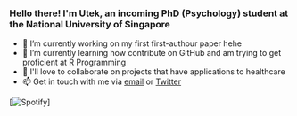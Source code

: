 ### Hello there! I'm Utek, an incoming PhD (Psychology) student at the National University of Singapore

- 🔭  I’m currently working on my first first-authour paper hehe
- 🌱  I’m currently learning how contribute on GitHub and am trying to get proficient at R Programming
- 👯  I'll love to collaborate on projects that have applications to healthcare
- 📫  Get in touch with me via [email](utek@outlook.com) or [Twitter](https://twitter.com/utekleong)

[![Spotify](https://novatorem-cirxi.vercel.app/api/spotify)]